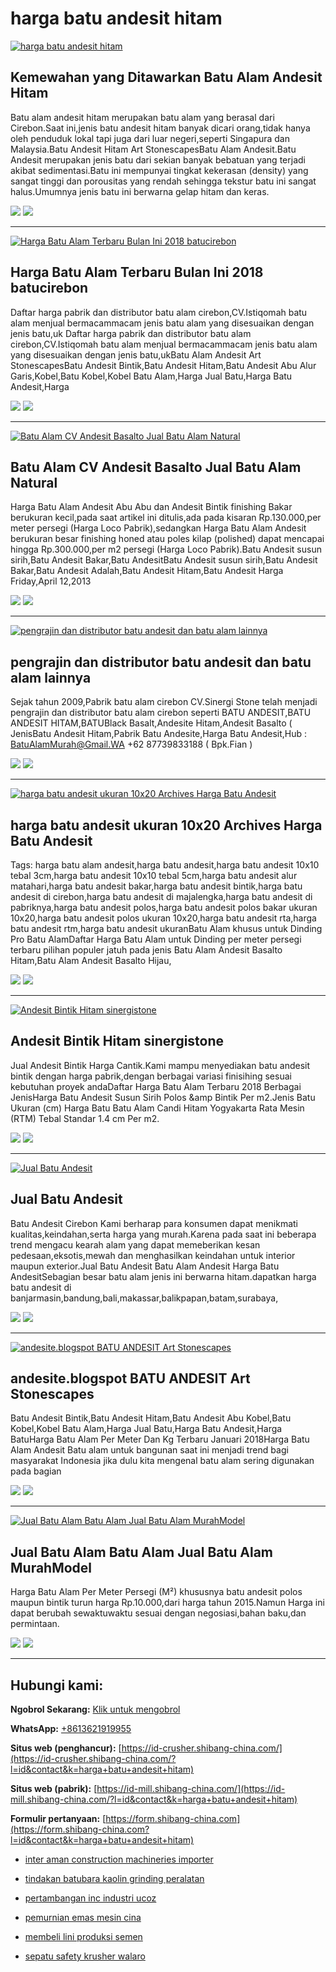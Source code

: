 # harga batu andesit hitam

<a href="https://swt.shibang-china.com/?l=id&img&k=harga+batu+andesit+hitam" target="_blank">![harga batu andesit hitam](http://static.shibang-china.com/all-800x300/787.jpg)</a>

## Kemewahan yang Ditawarkan Batu Alam Andesit Hitam
Batu alam andesit hitam merupakan batu alam yang berasal dari Cirebon.Saat ini,jenis batu andesit hitam banyak dicari orang,tidak hanya oleh penduduk lokal tapi juga dari luar negeri,seperti Singapura dan Malaysia.Batu Andesit Hitam Art StonescapesBatu Alam Andesit.Batu Andesit merupakan jenis batu dari sekian banyak bebatuan yang terjadi akibat sedimentasi.Batu ini mempunyai tingkat kekerasan (density) yang sangat tinggi dan porousitas yang rendah sehingga tekstur batu ini sangat halus.Umumnya jenis batu ini berwarna gelap hitam dan keras.


<a href="https://whatsapp.shibangsoft.com/WhatsApp.php" target="_blank" title="WhatsApp">![](http://static.shibang-china.com/icon/whatsapp.png)</a> <a href="https://swt.shibang-china.com/?l=id&icon&k=harga+batu+andesit+hitam" target="_blank">![](http://static.shibang-china.com/icon/chat-id.png)</a>

---

<a href="https://swt.shibang-china.com/?l=id&img&k=harga+batu+andesit+hitam" target="_blank">![Harga Batu Alam Terbaru Bulan Ini 2018 batucirebon](http://static.shibang-china.com/all-800x300/556.jpg)</a>

## Harga Batu Alam Terbaru Bulan Ini 2018 batucirebon
Daftar harga pabrik dan distributor batu alam cirebon,CV.Istiqomah batu alam menjual bermacammacam jenis batu alam yang disesuaikan dengan jenis batu,uk Daftar harga pabrik dan distributor batu alam cirebon,CV.Istiqomah batu alam menjual bermacammacam jenis batu alam yang disesuaikan dengan jenis batu,ukBatu Alam Andesit Art StonescapesBatu Andesit Bintik,Batu Andesit Hitam,Batu Andesit Abu Alur Garis,Kobel,Batu Kobel,Kobel Batu Alam,Harga Jual Batu,Harga Batu Andesit,Harga


<a href="https://whatsapp.shibangsoft.com/WhatsApp.php" target="_blank" title="WhatsApp">![](http://static.shibang-china.com/icon/whatsapp.png)</a> <a href="https://swt.shibang-china.com/?l=id&icon&k=harga+batu+andesit+hitam" target="_blank">![](http://static.shibang-china.com/icon/chat-id.png)</a>

---

<a href="https://swt.shibang-china.com/?l=id&img&k=harga+batu+andesit+hitam" target="_blank">![Batu Alam CV Andesit Basalto Jual Batu Alam Natural](http://static.shibang-china.com/all-800x300/1287.jpg)</a>

## Batu Alam CV Andesit Basalto Jual Batu Alam Natural
Harga Batu Alam Andesit Abu Abu dan Andesit Bintik finishing Bakar berukuran kecil,pada saat artikel ini ditulis,ada pada kisaran Rp.130.000,per meter persegi (Harga Loco Pabrik),sedangkan Harga Batu Alam Andesit berukuran besar finishing honed atau poles kilap (polished) dapat mencapai hingga Rp.300.000,per m2 persegi (Harga Loco Pabrik).Batu Andesit susun sirih,Batu Andesit Bakar,Batu AndesitBatu Andesit susun sirih,Batu Andesit Bakar,Batu Andesit Adalah,Batu Andesit Hitam,Batu Andesit Harga Friday,April 12,2013


<a href="https://whatsapp.shibangsoft.com/WhatsApp.php" target="_blank" title="WhatsApp">![](http://static.shibang-china.com/icon/whatsapp.png)</a> <a href="https://swt.shibang-china.com/?l=id&icon&k=harga+batu+andesit+hitam" target="_blank">![](http://static.shibang-china.com/icon/chat-id.png)</a>

---

<a href="https://swt.shibang-china.com/?l=id&img&k=harga+batu+andesit+hitam" target="_blank">![pengrajin dan distributor batu andesit dan batu alam lainnya](http://static.shibang-china.com/all-800x300/383.jpg)</a>

## pengrajin dan distributor batu andesit dan batu alam lainnya
Sejak tahun 2009,Pabrik batu alam cirebon CV.Sinergi Stone telah menjadi pengrajin dan distributor batu alam cirebon seperti BATU ANDESIT,BATU ANDESIT HITAM,BATUBlack Basalt,Andesite Hitam,Andesit Basalto ( JenisBatu Andesit Hitam,Pabrik Batu Andesite,Harga Batu Andesit,Hub : BatuAlamMurah@Gmail.WA +62 87739833188 ( Bpk.Fian )


<a href="https://whatsapp.shibangsoft.com/WhatsApp.php" target="_blank" title="WhatsApp">![](http://static.shibang-china.com/icon/whatsapp.png)</a> <a href="https://swt.shibang-china.com/?l=id&icon&k=harga+batu+andesit+hitam" target="_blank">![](http://static.shibang-china.com/icon/chat-id.png)</a>

---

<a href="https://swt.shibang-china.com/?l=id&img&k=harga+batu+andesit+hitam" target="_blank">![harga batu andesit ukuran 10x20 Archives Harga Batu Andesit](http://static.shibang-china.com/all-800x300/326.jpg)</a>

## harga batu andesit ukuran 10x20 Archives Harga Batu Andesit
Tags: harga batu alam andesit,harga batu andesit,harga batu andesit 10x10 tebal 3cm,harga batu andesit 10x10 tebal 5cm,harga batu andesit alur matahari,harga batu andesit bakar,harga batu andesit bintik,harga batu andesit di cirebon,harga batu andesit di majalengka,harga batu andesit di pabriknya,harga batu andesit polos,harga batu andesit polos bakar ukuran 10x20,harga batu andesit polos ukuran 10x20,harga batu andesit rta,harga batu andesit rtm,harga batu andesit ukuranBatu Alam khusus untuk Dinding Pro Batu AlamDaftar Harga Batu Alam untuk Dinding per meter persegi terbaru pilihan populer jatuh pada jenis Batu Alam Andesit Basalto Hitam,Batu Alam Andesit Basalto Hijau,


<a href="https://whatsapp.shibangsoft.com/WhatsApp.php" target="_blank" title="WhatsApp">![](http://static.shibang-china.com/icon/whatsapp.png)</a> <a href="https://swt.shibang-china.com/?l=id&icon&k=harga+batu+andesit+hitam" target="_blank">![](http://static.shibang-china.com/icon/chat-id.png)</a>

---

<a href="https://swt.shibang-china.com/?l=id&img&k=harga+batu+andesit+hitam" target="_blank">![Andesit Bintik Hitam sinergistone](http://static.shibang-china.com/all-800x300/1245.jpg)</a>

## Andesit Bintik Hitam sinergistone
Jual Andesit Bintik Harga Cantik.Kami mampu menyediakan batu andesit bintik dengan harga pabrik,dengan berbagai variasi finisihing sesuai kebutuhan proyek andaDaftar Harga Batu Alam Terbaru 2018 Berbagai JenisHarga Batu Andesit Susun Sirih Polos &amp Bintik Per m2.Jenis Batu Ukuran (cm) Harga Batu Batu Alam Candi Hitam Yogyakarta Rata Mesin (RTM) Tebal Standar 1.4 cm Per m2.


<a href="https://whatsapp.shibangsoft.com/WhatsApp.php" target="_blank" title="WhatsApp">![](http://static.shibang-china.com/icon/whatsapp.png)</a> <a href="https://swt.shibang-china.com/?l=id&icon&k=harga+batu+andesit+hitam" target="_blank">![](http://static.shibang-china.com/icon/chat-id.png)</a>

---

<a href="https://swt.shibang-china.com/?l=id&img&k=harga+batu+andesit+hitam" target="_blank">![Jual Batu Andesit](http://static.shibang-china.com/all-800x300/565.jpg)</a>

## Jual Batu Andesit
Batu Andesit Cirebon Kami berharap para konsumen dapat menikmati kualitas,keindahan,serta harga yang murah.Karena pada saat ini beberapa trend mengacu kearah alam yang dapat memeberikan kesan pedesaan,eksotis,mewah dan menghasilkan keindahan untuk interior maupun exterior.Jual Batu Andesit Batu Alam Andesit Harga Batu AndesitSebagian besar batu alam jenis ini berwarna hitam.dapatkan harga batu andesit di banjarmasin,bandung,bali,makassar,balikpapan,batam,surabaya,


<a href="https://whatsapp.shibangsoft.com/WhatsApp.php" target="_blank" title="WhatsApp">![](http://static.shibang-china.com/icon/whatsapp.png)</a> <a href="https://swt.shibang-china.com/?l=id&icon&k=harga+batu+andesit+hitam" target="_blank">![](http://static.shibang-china.com/icon/chat-id.png)</a>

---

<a href="https://swt.shibang-china.com/?l=id&img&k=harga+batu+andesit+hitam" target="_blank">![andesite.blogspot BATU ANDESIT Art Stonescapes](http://static.shibang-china.com/all-800x300/643.jpg)</a>

## andesite.blogspot BATU ANDESIT Art Stonescapes
Batu Andesit Bintik,Batu Andesit Hitam,Batu Andesit Abu Kobel,Batu Kobel,Kobel Batu Alam,Harga Jual Batu,Harga Batu Andesit,Harga BatuHarga Batu Alam Per Meter Dan Kg Terbaru Januari 2018Harga Batu Alam Andesit Batu alam untuk bangunan saat ini menjadi trend bagi masyarakat Indonesia jika dulu kita mengenal batu alam sering digunakan pada bagian


<a href="https://whatsapp.shibangsoft.com/WhatsApp.php" target="_blank" title="WhatsApp">![](http://static.shibang-china.com/icon/whatsapp.png)</a> <a href="https://swt.shibang-china.com/?l=id&icon&k=harga+batu+andesit+hitam" target="_blank">![](http://static.shibang-china.com/icon/chat-id.png)</a>

---

<a href="https://swt.shibang-china.com/?l=id&img&k=harga+batu+andesit+hitam" target="_blank">![Jual Batu Alam Batu Alam Jual Batu Alam MurahModel](http://static.shibang-china.com/all-800x300/1019.jpg)</a>

## Jual Batu Alam Batu Alam Jual Batu Alam MurahModel
Harga Batu Alam Per Meter Persegi (M²) khususnya batu andesit polos maupun bintik turun harga Rp.10.000,dari harga tahun 2015.Namun Harga ini dapat berubah sewaktuwaktu sesuai dengan negosiasi,bahan baku,dan permintaan.

<a href="https://whatsapp.shibangsoft.com/WhatsApp.php" target="_blank" title="WhatsApp">![](http://static.shibang-china.com/icon/whatsapp.png)</a> <a href="https://swt.shibang-china.com/?l=id&icon&k=harga+batu+andesit+hitam" target="_blank">![](http://static.shibang-china.com/icon/chat-id.png)</a>

---
## Hubungi kami:

**Ngobrol Sekarang:** [Klik untuk mengobrol](https://swt.shibang-china.com?l=id&contact&k=harga+batu+andesit+hitam)

**WhatsApp:**  [+8613621919955](https://whatsapp.shibangsoft.com/WhatsApp.php)

**Situs web (penghancur):** [https://id-crusher.shibang-china.com/](https://id-crusher.shibang-china.com/?l=id&contact&k=harga+batu+andesit+hitam)

**Situs web (pabrik):** [https://id-mill.shibang-china.com/](https://id-mill.shibang-china.com/?l=id&contact&k=harga+batu+andesit+hitam)

**Formulir pertanyaan:** [https://form.shibang-china.com](https://form.shibang-china.com?l=id&contact&k=harga+batu+andesit+hitam)

* [inter aman construction machineries importer](../34/inter%20aman%20construction%20machineries%20importer.md)

* [tindakan batubara kaolin grinding peralatan](../37/tindakan%20batubara%20kaolin%20grinding%20peralatan.md)

* [pertambangan inc industri ucoz](../39/pertambangan%20inc%20industri%20ucoz.md)

* [pemurnian emas mesin cina](../34/pemurnian%20emas%20mesin%20cina.md)

* [membeli lini produksi semen](../38/membeli%20lini%20produksi%20semen.md)

* [sepatu safety krusher walaro](../39/sepatu%20safety%20krusher%20walaro.md)